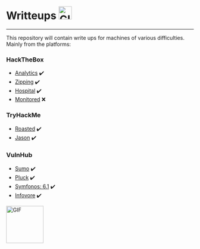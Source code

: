 # Writteups <img src="https://images-wixmp-ed30a86b8c4ca887773594c2.wixmp.com/f/a2f7c9d8-a913-4273-847f-705be41395df/dajesob-4f15a65b-cbd2-48e5-a2e0-22ada7fa5115.gif?token=eyJ0eXAiOiJKV1QiLCJhbGciOiJIUzI1NiJ9.eyJzdWIiOiJ1cm46YXBwOjdlMGQxODg5ODIyNjQzNzNhNWYwZDQxNWVhMGQyNmUwIiwiaXNzIjoidXJuOmFwcDo3ZTBkMTg4OTgyMjY0MzczYTVmMGQ0MTVlYTBkMjZlMCIsIm9iaiI6W1t7InBhdGgiOiJcL2ZcL2EyZjdjOWQ4LWE5MTMtNDI3My04NDdmLTcwNWJlNDEzOTVkZlwvZGFqZXNvYi00ZjE1YTY1Yi1jYmQyLTQ4ZTUtYTJlMC0yMmFkYTdmYTUxMTUuZ2lmIn1dXSwiYXVkIjpbInVybjpzZXJ2aWNlOmZpbGUuZG93bmxvYWQiXX0._k_6Hhpnm3cwRZXwuDrl3hsfSaYZfjU13Xr5g-55qQ8" alt="GIF" width="35px">

***

This repository will contain write ups for machines of various difficulties. Mainly from the platforms:
<h3>HackTheBox</h3>

  - [Analytics](https://github.com/JoseVazquez101/Writteups/blob/main/Analytics.md) ✔️
  - [Zipping](https://github.com/JoseVazquez101/Writteups/blob/main/Zipping.md) ✔️
  - [Hospital](https://github.com/JoseVazquez101/Writteups/blob/main/Hospital.md) ✔️
  - [Monitored](https://app.hackthebox.com/machines/Monitored) ❌

<h3>TryHackMe</h3>

  - [Roasted](https://github.com/JoseVazquez101/Writteups/blob/main/Roasted.md) ✔️
  - [Jason](https://github.com/JoseVazquez101/Writteups/blob/main/Jason.md) ✔️
  
<h3>VulnHub</h3>

  - [Sumo](https://github.com/JoseVazquez101/Writteups/blob/main/Sumo.md) ✔️
  - [Pluck](https://github.com/JoseVazquez101/Writteups/blob/main/Pluck.md) ✔️
  - [Symfonos: 6.1](https://www.vulnhub.com/entry/symfonos-61,458/) ✔️
  - [Infovore](https://www.vulnhub.com/entry/infovore-1,496/) ✔️

<img src="https://i.imgur.com/N0uWaog.png" alt="GIF" width="100px">


